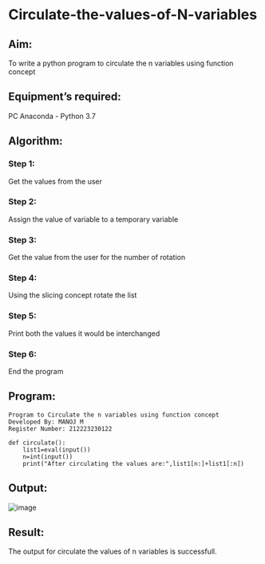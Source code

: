 # Circulate-the-values-of-N-variables
## Aim:
To write a python program to circulate the n variables using function concept
## Equipment’s required:
PC
Anaconda - Python 3.7
## Algorithm: 
### Step 1: 
Get the values from the user
### Step 2: 
Assign the value of variable to a temporary variable
### Step 3: 
Get the value from the user for the number of rotation
### Step 4: 
Using the slicing concept rotate the list
### Step 5:
Print both the values it would be interchanged

### Step 6:
End the program
## Program:
```
Program to Circulate the n variables using function concept
Developed By: MANOJ M
Register Number: 212223230122

def circulate():
    list1=eval(input())
    n=int(input())
    print("After circulating the values are:",list1[n:]+list1[:n])
```



## Output:
![image](https://github.com/Manoj0079940/Circulate-the-values-of-N-variables/assets/149366208/b016c0ab-cf77-43bc-b897-653d01b9b94a)

## Result:
The output for circulate the values of n variables is successfull.
